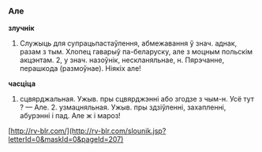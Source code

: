 ### Але
**злучнік**

1. Служыць для супрацьпастаўлення, абмежавання ў знач. аднак, разам з тым. Хлопец гаварыў па-беларуску, але з моцным польскім акцэнтам. 2, у знач. назоўнік, нескланяльнае, н. Пярэчанне, перашкода (размоўнае). Ніякіх але!

**часціца**

1. сцвярджальная. Ужыв. пры сцвярджэнні або згодзе з чым-н. Усё тут ? — Але. 2. узмацняльная. Ужыв. пры здзіўленні, захапленні, абурэнні і пад. Але ж і мароз!

<a rel="author">[http://rv-blr.com/](http://rv-blr.com/slounik.jsp?letterId=0&maskId=0&pageId=207)</a>
